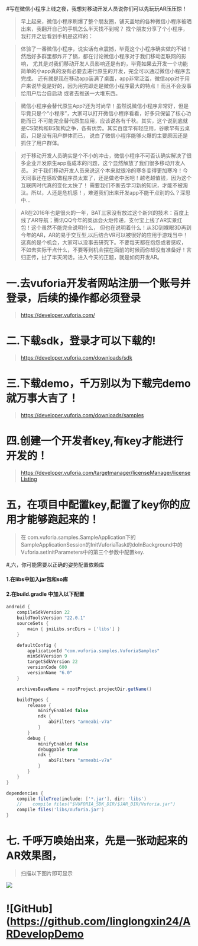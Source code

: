 #写在微信小程序上线之夜，我想对移动开发人员说你们可以先玩玩AR压压惊！

>早上起来，微信小程序刷爆了整个朋友圈，铺天盖地的各种微信小程序被晒出来，我翻开自己的手机怎么半天找不到呢？
找个朋友分享了个小程序，我打开之后看到手机是这样的：

[](https://github.com/linglongxin24/ARDevelopDemo/blob/master/screenshots/%E5%BE%AE%E4%BF%A1%E5%B0%8F%E7%A8%8B%E5%BA%8F%E5%85%A5%E5%8F%A3.jpg?raw=true)
[](https://github.com/linglongxin24/ARDevelopDemo/blob/master/screenshots/%E5%BE%AE%E4%BF%A1%E5%B0%8F%E7%A8%8B%E5%BA%8F%E5%88%97%E8%A1%A8.jpg?raw=true)


>体验了一番微信小程序，说实话有点震撼，毕竟这个小程序确实做的不错！然后好多群里都炸开了锅，都在讨论微信小程序对于我们移动互联网的影响，
尤其是对我们移动开发人员影响还是有的，毕竟如果去开发一个功能简单的小app真的没有必要去进行原生的开发，完全可以通过微信小程序去完成。
还有就是现在移动app装满了桌面，app非常泛滥，微信app对于用户来说毕竟是好的，因为用完即走是微信小程序最大的特点！而且不会没事给用户后台自启动
或者去推送一大堆东西。

>微信小程序会替代原生App?还为时尚早！虽然说微信小程序非常好，但是毕竟只是个“小程序”，大家可以打开微信小程序看看，好多只保留了核心功能而已
不可能完全替代原生应用，应该说各有千秋。其实，这个说到底就是CS架构和BS架构之争，各有优势。其实百度早有轻应用，谷歌早有云桌面，只是没有用户群体而已，
说白了微信小程序能够火爆的主要原因还是抓住了用户群体。

>对于移动开发人员确实是个不小的冲击，微信小程序不可否认确实解决了很多企业开发原生app高成本的问题，这个显然解放了我们很多移动开发人员。
对于我们移动开发人员来说这个本来就很冷的寒冬变得更加寒冷！今天同事还在感叹做程序员太累了，还是做老中医吧！越老越值钱，因为这个互联网时代真的变化太快了！
需要我们不断去学习新的知识，才能不被淘汰。所以，人还是危机感！，难道我们出来开发app不能干点别的么？深思中...

> AR在2016年也是很火的一年，BAT三家没有放过这个新兴的技术：百度上线了AR导航；腾讯QQ今年的奥运会火炬传递，支付宝上线了AR实景红包！这个虽然不能完全说明什么，
但也在说明着什么！从3D到裸眼3D再到今年的AR，AR的易于交互型,以后结合VR可以被很好的应用于游戏当中！这真的是个机会，大家可以没事去研究下。不要每天都在抱怨或者感叹，
不如去实际干点什么，不要等到机会摆在面前的时候而你却没有准备好！言归正传，扯了半天闲话，进入今天的正题，就是如何开发AR。

# 一.去vuforia开发者网站注册一个账号并登录，后续的操作都必须登录

>https://developer.vuforia.com/

[](https://github.com/linglongxin24/ARDevelopDemo/blob/master/screenshots/vuforia_develop.png?raw=true)

# 二.下载sdk，登录才可以下载的!

>https://developer.vuforia.com/downloads/sdk

[](https://github.com/linglongxin24/ARDevelopDemo/blob/master/screenshots/sdk.png?raw=true)

# 三.下载demo，千万别以为下载完demo就万事大吉了！

>https://developer.vuforia.com/downloads/samples

[](https://github.com/linglongxin24/ARDevelopDemo/blob/master/screenshots/demo.png?raw=true)

# 四.创建一个开发者key,有key才能进行开发的！

>https://developer.vuforia.com/targetmanager/licenseManager/licenseListing

[](https://github.com/linglongxin24/ARDevelopDemo/blob/master/screenshots/add_key.png?raw=true)
[](https://github.com/linglongxin24/ARDevelopDemo/blob/master/screenshots/add_key2.png?raw=true)
[](https://github.com/linglongxin24/ARDevelopDemo/blob/master/screenshots/add_key3.png?raw=true)
[](https://github.com/linglongxin24/ARDevelopDemo/blob/master/screenshots/add_key4.png?raw=true)

# 五，在项目中配置key,配置了key你的应用才能够跑起来的！

>在 com.vuforia.samples.SampleApplication下的SampleApplicationSession的InitVuforiaTask的doInBackground中的
 Vuforia.setInitParameters中的第三个参数中配置key.

[](https://github.com/linglongxin24/ARDevelopDemo/blob/master/screenshots/config_key.png?raw=true)

#,六，你可能需要以正确的姿势配置依赖库

#### 1.在libs中加入jar包和so库
[](https://github.com/linglongxin24/ARDevelopDemo/blob/master/screenshots/jnilibs.png?raw=true)

#### 2.在build.gradle 中加入以下配置

```gradle
android {
    compileSdkVersion 22
    buildToolsVersion "22.0.1"
    sourceSets {
        main { jniLibs.srcDirs = ['libs'] }
    }

    defaultConfig {
        applicationId "com.vuforia.samples.VuforiaSamples"
        minSdkVersion 9
        targetSdkVersion 22
        versionCode 600
        versionName "6.0"
    }

    archivesBaseName = rootProject.projectDir.getName()

    buildTypes {
        release {
            minifyEnabled false
            ndk {
                abiFilters "armeabi-v7a"
            }
        }
        debug {
            minifyEnabled false
            debuggable true
            ndk {
                abiFilters "armeabi-v7a"
            }
        }
    }
}

dependencies {
    compile fileTree(include: ['*.jar'], dir: 'libs')
    //    compile files("$VUFORIA_SDK_DIR/$JAR_DIR/Vuforia.jar")
    compile files('libs/Vuforia.jar')
}
```

# 七. 千呼万唤始出来，先是一张动起来的AR效果图，

>扫描以下图片即可显示

![](https://github.com/linglongxin24/ARDevelopDemo/blob/master/media/chips.jpg?raw=true)
[](https://github.com/linglongxin24/ARDevelopDemo/blob/master/screenshots/AR%E6%95%88%E6%9E%9C%E5%9B%BE.png?raw=true)

# ![GitHub](https://github.com/linglongxin24/ARDevelopDemo